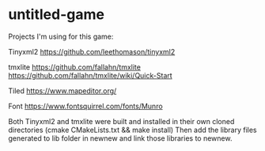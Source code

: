 # untitled-game

Projects I'm using for this game:

Tinyxml2
https://github.com/leethomason/tinyxml2

tmxlite
https://github.com/fallahn/tmxlite
https://github.com/fallahn/tmxlite/wiki/Quick-Start

Tiled
https://www.mapeditor.org/

Font
https://www.fontsquirrel.com/fonts/Munro

Both Tinyxml2 and tmxlite were built and installed in their own cloned directories (cmake CMakeLists.txt && make install)
Then add the library files generated to lib folder in newnew and link those libraries to newnew.